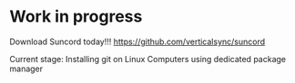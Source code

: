 # Work in progress

Download Suncord today!!!
https://github.com/verticalsync/suncord

Current stage: Installing git on Linux Computers using dedicated package manager
